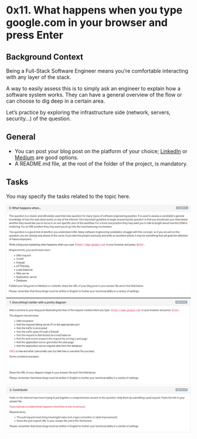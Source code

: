 # 0x11. What happens when you type google.com in your browser and press Enter

## Background Context

Being a Full-Stack Software Engineer means you’re comfortable interacting with any layer of the stack.

A way to easily assess this is to simply ask an engineer to explain how a software system works. They can have a general overview of the flow or can choose to dig deep in a certain area.

Let’s practice by exploring the infrastructure side (network, servers, security…) of the question.

## General

- You can post your blog post on the platform of your choice; [LinkedIn](https://www.linkedin.com/) or [Medium](https://medium.com/) are good options.
- A README.md file, at the root of the folder of the project, is mandatory.

## Tasks

You may specify the tasks related to the topic here.

![TASK 0](imgs/0.png)
![TASK 1](imgs/1.png)
![TASK 2](imgs/2.png)
